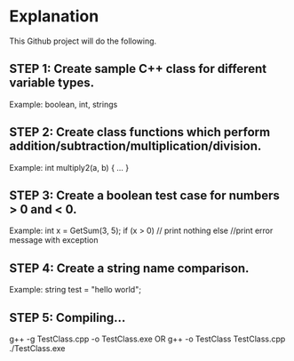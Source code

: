# Explanation

This Github project will do the following.

## STEP 1: Create sample C++ class for different variable types.
Example: boolean, int, strings

## STEP 2: Create class functions which perform addition/subtraction/multiplication/division.
Example:
int multiply2(a, b)
{
    ...
}

## STEP 3: Create a boolean test case for numbers > 0 and < 0.
Example:
int x = GetSum(3, 5);
if (x > 0) // print nothing
else //print error message with exception

## STEP 4: Create a string name comparison.
Example:
string test = "hello world";

## STEP 5: Compiling...
g++ -g TestClass.cpp -o TestClass.exe
OR
g++ -o TestClass TestClass.cpp
./TestClass.exe
